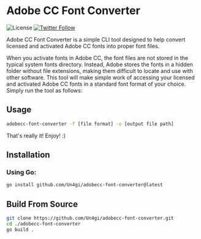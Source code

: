 # Adobe CC Font Converter

![License](https://img.shields.io/github/license/un4gi/adobecc-font-converter?style=plastic) [![Twitter Follow](https://img.shields.io/twitter/follow/un4gi_io?label=%40un4gi_io&style=social)](https://twitter.com/un4gi_io)

Adobe CC Font Converter is a simple CLI tool designed to help convert 
licensed and activated Adobe CC fonts into proper font files.

When you activate fonts in Adobe CC, the font files are not stored in
the typical system fonts directory. Instead, Adobe stores the fonts 
in a hidden folder without file extensions, making them difficult to
locate and use with other software. This tool will make simple work
of accessing your licensed and activated Adobe CC fonts in a standard
font format of your choice. Simply run the tool as follows:

## Usage

```bash
adobecc-font-converter -f [file format] -o [output file path]
```

That's really it! Enjoy! :)

## Installation

### Using Go:

```bash
go install github.com/Un4gi/adobecc-font-converter@latest
```

## Build From Source

```bash
git clone https://github.com/Un4gi/adobecc-font-converter.git
cd ./adobecc-font-converter
go build .
```

